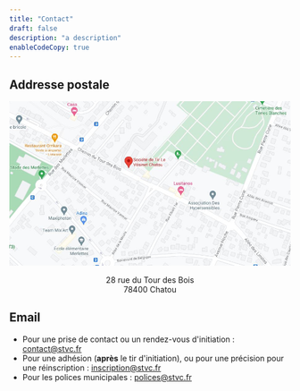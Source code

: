 ```yaml
---
title: "Contact"
draft: false
description: "a description"
enableCodeCopy: true
---
```


## Addresse postale


<img src="carte.jpg" alt="screenshot google maps">
<p style="text-align: center">
28 rue du Tour des Bois <br> 78400 Chatou
</p>

## Email

- Pour une prise de contact ou un rendez-vous d'initiation : contact@stvc.fr
- Pour une adhésion (**après** le tir d'initiation), ou pour une précision pour une réinscription : inscription@stvc.fr
- Pour les polices municipales : polices@stvc.fr
